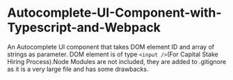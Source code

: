 # Autocomplete-UI-Component-with-Typescript-and-Webpack
An Autocomplete UI component that takes DOM element ID and array of strings as parameter. DOM element is of type `<input />`(For Capital Stake Hiring Process).Node Modules are not included, they are added to .gitignore as it is a very large file and has some drawbacks.
